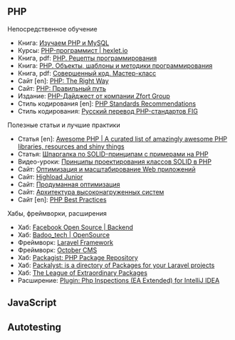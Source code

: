 ## PHP
Непосредственное обучение

* Книга: [Изучаем PHP и MySQL](https://www.livelib.ru/book/1000460782-izuchaem-php-i-mysql-linn-bejli-majkl-morrison)
* Курсы: [PHP-программист | hexlet.io](https://ru.hexlet.io/professions/php)
* Книга, pdf: [PHP. Рецепты программирования](https://www.livelib.ru/book/1001247893-php-retsepty-programmirovaniya-devid-sklyar-adam-trahtenberg)
* Книга: [PHP. Объекты, шаблоны и методики программирования](https://www.livelib.ru/book/1001403943-php-obekty-shablony-i-metodiki-programmirovaniya-met-zandstra)
* Книга, pdf: [Совершенный код. Мастер-класс](https://www.livelib.ru/book/1001122709-sovershennyj-kod-masterklass-stiv-makkonnell)
* Сайт [en]: [PHP: The Right Way](http://www.phptherightway.com)
* Сайт: [PHP: Правильный путь](http://getjump.me/ru-php-the-right-way/)
* Издание: [PHP-Дайджест от компании Zfort Group](https://habrahabr.ru/search/?target_type=posts&q=php%20%D0%B4%D0%B0%D0%B9%D0%B4%D0%B6%D0%B5%D1%81%D1%82&order_by=date)
* Стиль кодирования [en]: [PHP Standards Recommendations](http://www.php-fig.org/psr/)
* Стиль кодирования: [Русский перевод PHP-стандартов FIG](https://github.com/samdark/fig-standards-ru/blob/master/accepted/ru/index.md)

Полезные статьи и лучшие практики

* Статья [en]: [Awesome PHP | A curated list of amazingly awesome PHP libraries, resources and shiny things](https://github.com/ziadoz/awesome-php)
* Статья: [Шпаргалка по SOLID-принципам с примерами на PHP](https://habrahabr.ru/post/208442/)
* Видео-уроки: [Принципы проектирования классов SOLID в PHP](http://simple-training.com/category/solid-in-php/)
* Сайт: [Оптимизация и масштабирование Web приложений](http://ruhighload.com/)
* Сайт: [Highload Junior](http://junior.highload.ru/)
* Сайт: [Продуманная оптимизация](http://optimization.guide/)
* Сайт: [Архитектура высоконагруженных систем](https://www.insight-it.ru/highload/)
* Сайт [en]: [PHP Best Practices](https://phpbestpractices.org/)

Хабы, фреймворки, расширения

* Хаб: [Facebook Open Source | Backend](https://code.facebook.com/projects/backend/)
* Хаб: [Badoo_tech | OpenSource](https://tech.badoo.com/ru/open-source/)
* Фреймворк: [Laravel Framework](https://laravel.com/)
* Фреймворк: [October CMS](http://octobercms.com/)
* Хаб: [Packagist: PHP Package Repository](https://packagist.org/)
* Хаб: [Packalyst: is a directory of Packages for your Laravel projects](http://packalyst.com/)
* Хаб: [The League of Extraordinary Packages](https://thephpleague.com/)
* Расширение: [Plugin: Php Inspections (EA Extended) for IntelliJ IDEA](https://plugins.jetbrains.com/idea/plugin/7622-php-inspections-ea-extended-)

## JavaScript


## Autotesting